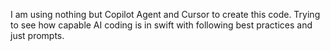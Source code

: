 I am using nothing but Copilot Agent and Cursor to create this code. Trying to see how capable AI coding is in swift with following best practices and just prompts. 
